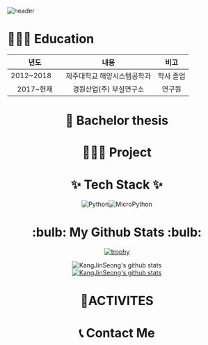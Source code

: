 ![header](https://capsule-render.vercel.app/api?type=waving&color=0:a82da8,100:da8f00&height=230&section=header&text=JinSeongKang&fontAlign=70&fontAlignY=40&fontSize=60&fontColor=ffffff&desc=Github%20Profile&descAlign=85&descAlignY=62)

<h1> 👨🏻‍🎓 Education </h1></div> 

|년도|내용|비고|
|:-----:|:-----:|:-----:|
|2012~2018&nbsp;&nbsp;&nbsp;&nbsp;|제주대학교 해양시스템공학과| 학사 졸업|
|2017~현재|경원산업(주) 부설연구소|연구원|

<div align=center><h1> 📑 Bachelor thesis </h1></div>

<div align=center><h1> 💁🏻‍♀️ Project </h1></div>

<div align=center><h1> ✨ Tech Stack ✨ </h1></div>

<div align="center">
    <img alt="Python" src ="https://img.shields.io/badge/Python-3776AB.svg?&style=for-the-badge&logo=Python&logoColor=white"/><img alt="MicroPython"     src="https://img.shields.io/badge/MicroPython-2B2728.svg?&style=for-the-badge&logo=MicroPython&logoColor=white"/>

<div align=center><h1> :bulb: My Github Stats :bulb: </h1></div>


[![trophy](https://github-profile-trophy.vercel.app/?username=KangJinSeong)](https://github.com/ryo-ma/github-profile-trophy)

![KangJinSeong's github stats](https://github-readme-stats.vercel.app/api?username=KangJinSeong&show_icons=true)    
[![KangJinSeong's github stats](https://github-readme-stats.vercel.app/api/top-langs/?username=KangJinSeong&show_icons=true&hide_border=true&title_color=004386&icon_color=004386&layout=compact)](https://github.com/KangJinSeong)



<div align=center><h1>  🚀ACTIVITES </h1></div>

<div align=center><h1>  📞 Contact Me </h1></div>

